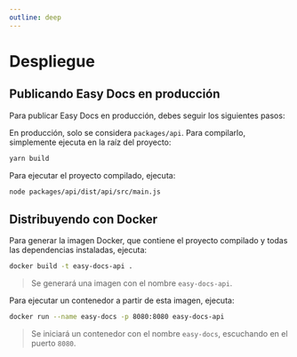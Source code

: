 ```yaml
---
outline: deep
---
```

# Despliegue

## Publicando Easy Docs en producción

Para publicar Easy Docs en producción, debes seguir los siguientes pasos:

En producción, solo se considera `packages/api`. Para compilarlo, simplemente ejecuta en la raíz del proyecto:

```sh
yarn build
```

Para ejecutar el proyecto compilado, ejecuta:

```sh
node packages/api/dist/api/src/main.js
```

## Distribuyendo con Docker

Para generar la imagen Docker, que contiene el proyecto compilado y todas las dependencias instaladas, ejecuta:

```sh
docker build -t easy-docs-api .
```

> Se generará una imagen con el nombre `easy-docs-api`.

Para ejecutar un contenedor a partir de esta imagen, ejecuta:

```sh
docker run --name easy-docs -p 8080:8080 easy-docs-api
```

> Se iniciará un contenedor con el nombre `easy-docs`, escuchando en el puerto `8080`.